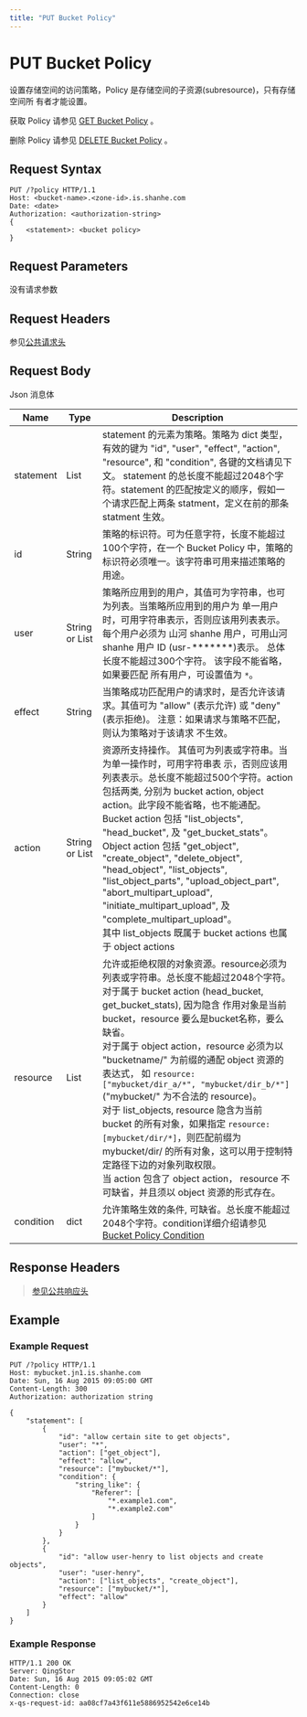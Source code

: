 ```yaml
---
title: "PUT Bucket Policy"
---
```


# PUT Bucket Policy

设置存储空间的访问策略，Policy 是存储空间的子资源(subresource)，只有存储空间所 有者才能设置。

获取 Policy 请参见 [GET Bucket Policy](../get_policy#object-storage-api-get-bucket-policy) 。

删除 Policy 请参见 [DELETE Bucket Policy](../delete_policy#object-storage-api-delete-bucket-policy) 。

## Request Syntax

```http
PUT /?policy HTTP/1.1
Host: <bucket-name>.<zone-id>.is.shanhe.com
Date: <date>
Authorization: <authorization-string>
{
    <statement>: <bucket policy>
}
```

## Request Parameters

没有请求参数

## Request Headers

参见[公共请求头](../../../common_header#请求头字段-request-header)

## Request Body

Json 消息体

| Name | Type | Description |
| --- | --- | --- |
| statement | List | statement 的元素为策略。策略为 dict 类型，有效的键为 "id", "user", "effect", "action", "resource", 和 "condition", 各键的文档请见下文。 statement 的总长度不能超过2048个字符。statement 的匹配按定义的顺序，假如一个请求匹配上两条 statment，定义在前的那条 statment 生效。 |
| id | String | 策略的标识符。可为任意字符，长度不能超过100个字符，在一个 Bucket Policy 中，策略的标识符必须唯一。该字符串可用来描述策略的用途。 |
| user | String or List | 策略所应用到的用户，其值可为字符串，也可为列表。当策略所应用到的用户为 单一用户时，可用字符串表示，否则应该用列表表示。每个用户必须为 山河 shanhe 用户，可用山河 shanhe 用户 ID (usr-*******)表示。 总体长度不能超过300个字符。 该字段不能省略，如果要匹配 所有用户，可设置值为 `*`。 |
| effect | String | 当策略成功匹配用户的请求时，是否允许该请求。其值可为 "allow" (表示允许) 或 "deny" (表示拒绝)。 注意：如果请求与策略不匹配，则认为策略对于该请求 不生效。 |
| action | String or List | 资源所支持操作。 其值可为列表或字符串。当为单一操作时，可用字符串表 示，否则应该用列表表示。总长度不能超过500个字符。action 包括两类, 分别为 bucket action, object action。此字段不能省略，也不能通配。<br/> Bucket action 包括 "list_objects", "head_bucket", 及 "get_bucket_stats"。<br/> Object action 包括 "get_object", "create_object", "delete_object", "head_object", "list_objects", "list_object_parts", "upload_object_part", "abort_multipart_upload", "initiate_multipart_upload", 及 "complete_multipart_upload"。<br> 其中 list_objects 既属于 bucket actions 也属于 object actions |
| resource | List |  允许或拒绝权限的对象资源。resource必须为列表或字符串。总长度不能超过2048个字符。 <br/> 对于属于 bucket action (head_bucket, get_bucket_stats), 因为隐含 作用对象是当前 bucket，resource 要么是bucket名称，要么缺省。 <br/> 对于属于 object action，resource 必须为以 "bucketname/" 为前缀的通配 object 资源的表达式， 如 `resource: ["mybucket/dir_a/*", "mybucket/dir_b/*"]` ("mybucket/" 为不合法的 resource)。 <br/> 对于 list_objects, resource 隐含为当前 bucket 的所有对象，如果指定 `resource: [mybucket/dir/*]`，则匹配前缀为 mybucket/dir/ 的所有对象，这可以用于控制特定路径下边的对象列取权限。 <br> 当 action 包含了 object action， resource 不可缺省，并且须以 object 资源的形式存在。|
| condition | dict | 允许策略生效的条件, 可缺省。总长度不能超过2048个字符。condition详细介绍请参见 [Bucket Policy Condition](../policy_condition#object-storage-api-bucket-policy-condition) |

## Response Headers

> [参见公共响应头](../../../common_header#响应头字段-request-header)

## Example

### Example Request

```http
PUT /?policy HTTP/1.1
Host: mybucket.jn1.is.shanhe.com
Date: Sun, 16 Aug 2015 09:05:00 GMT
Content-Length: 300
Authorization: authorization string

{
    "statement": [
        {
            "id": "allow certain site to get objects",
            "user": "*",
            "action": ["get_object"],
            "effect": "allow",
            "resource": ["mybucket/*"],
            "condition": {
                "string_like": {
                    "Referer": [
                        "*.example1.com",
                        "*.example2.com"
                    ]
                }
            }
        },
        {
            "id": "allow user-henry to list objects and create objects",
            "user": "user-henry",
            "action": ["list_objects", "create_object"],
            "resource": ["mybucket/*"],
            "effect": "allow"
        }
    ]
}
```

### Example Response

```http
HTTP/1.1 200 OK
Server: QingStor
Date: Sun, 16 Aug 2015 09:05:02 GMT
Content-Length: 0
Connection: close
x-qs-request-id: aa08cf7a43f611e5886952542e6ce14b
```

